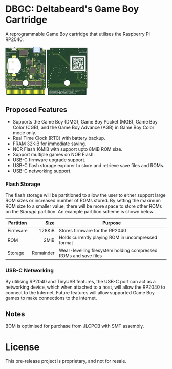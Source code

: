 # DBGC: Deltabeard's Game Boy Cartridge
A reprogrammable Game Boy cartridge that utilises the Raspberry Pi RP2040.

<img alt='Front preview of PCB' src='/hw/front.png' width='25%'> <img alt='Back preview of PCB' src='/hw/back.png' width='25%'>

## Proposed Features
- Supports the Game Boy (DMG), Game Boy Pocket (MGB), Game Boy Color (CGB), and the Game Boy Advance (AGB) in Game Boy Color mode only.
- Real Time Clock (RTC) with battery backup.
- FRAM 32KiB for immediate saving.
- NOR Flash 16MiB with support upto 8MiB ROM size.
- Support multiple games on NOR Flash.
- USB-C firmware upgrade support.
- USB-C flash storage explorer to store and retrieve save files and ROMs.
- USB-C networking support.

### Flash Storage
The flash storage will be partitioned to allow the user to either support large ROM sizes or increased number of ROMs stored. By setting the maximum ROM size to a smaller value, there will be more space to store other ROMs on the *Storage* partition. An example partition scheme is shown below.

| Partition | Size | Purpose |
|-----------|  --: |---------|
| Firmware | 128KiB | Stores firmware for the RP2040 |
| ROM | 2MiB | Holds currently playing ROM in uncompressed format |
| Storage | Remainder | Wear-levelling filesystem holding compressed ROMs and save files |

### USB-C Networking

By utilising RP2040 and TinyUSB features, the USB-C port can act as a networking device, which when attached to a host, will allow the RP2040 to connect to the Internet. Future features will allow supported Game Boy games to make connections to the internet.

## Notes
BOM is optimised for purchase from JLCPCB with SMT assembly.

# License

This pre-release project is proprietary, and not for resale.
